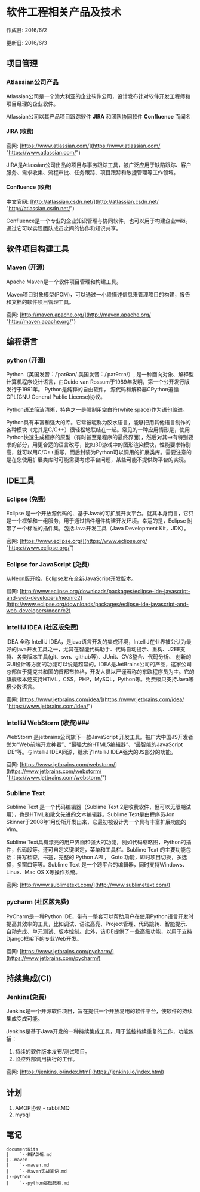 # 软件工程相关产品及技术 #
作成日: 2016/6/2

更新日: 2016/6/3

## 项目管理 ##
### Atlassian公司产品 ###

Atlassian公司是一个澳大利亚的企业软件公司，设计发布针对软件开发工程师和项目经理的企业软件。

Atlassian公司以其产品项目跟踪软件 **JIRA** 和团队协同软件 **Confluence** 而闻名


#### JIRA (收费) ####
官网: [https://www.atlassian.com/](https://www.atlassian.com/ "https://www.atlassian.com/")

JIRA是Atlassian公司出品的项目与事务跟踪工具，被广泛应用于缺陷跟踪、客户服务、需求收集、流程审批、任务跟踪、项目跟踪和敏捷管理等工作领域。


#### Confluence (收费) ####
中文官网: [http://atlassian.csdn.net/](http://atlassian.csdn.net/ "http://atlassian.csdn.net/")

Confluence是一个专业的企业知识管理与协同软件，也可以用于构建企业wiki。通过它可以实现团队成员之间的协作和知识共享。

## 软件项目构建工具 ##
### Maven (开源) ###
Apache Maven是一个软件项目管理和构建工具。

Maven项目对象模型(POM)，可以通过一小段描述信息来管理项目的构建，报告和文档的软件项目管理工具。

官网: [http://maven.apache.org/](http://maven.apache.org/ "http://maven.apache.org/")

## 编程语言 ##
###  python (开源) ###
Python（英国发音：/ˈpaɪθən/ 美国发音：/ˈpaɪθɑːn/）, 是一种面向对象、解释型计算机程序设计语言，由Guido van Rossum于1989年发明，第一个公开发行版发行于1991年。
Python是纯粹的自由软件， 源代码和解释器CPython遵循 GPL(GNU General Public License)协议。

Python语法简洁清晰，特色之一是强制用空白符(white space)作为语句缩进。

Python具有丰富和强大的库。它常被昵称为胶水语言，能够把用其他语言制作的各种模块（尤其是C/C++）很轻松地联结在一起。常见的一种应用情形是，使用Python快速生成程序的原型（有时甚至是程序的最终界面），然后对其中有特别要求的部分，用更合适的语言改写，比如3D游戏中的图形渲染模块，性能要求特别高，就可以用C/C++重写，而后封装为Python可以调用的扩展类库。需要注意的是在您使用扩展类库时可能需要考虑平台问题，某些可能不提供跨平台的实现。

## IDE工具 ##
### Eclipse (免费) ###
Eclipse 是一个开放源代码的、基于Java的可扩展开发平台。就其本身而言，它只是一个框架和一组服务，用于通过插件组件构建开发环境。幸运的是，Eclipse 附带了一个标准的插件集，包括Java开发工具（Java Development Kit，JDK）。

官网: [https://www.eclipse.org/](https://www.eclipse.org/ "https://www.eclipse.org/")

### Eclipse for JavaScript (免费) ###
从Neon版开始，Eclipse发布全新JavaScript开发版本。

官网: [http://www.eclipse.org/downloads/packages/eclipse-ide-javascript-and-web-developers/neonrc2](http://www.eclipse.org/downloads/packages/eclipse-ide-javascript-and-web-developers/neonrc2)

### IntelliJ IDEA (社区版免费) ###
IDEA 全称 IntelliJ IDEA，是java语言开发的集成环境，IntelliJ在业界被公认为最好的java开发工具之一，尤其在智能代码助手、代码自动提示、重构、J2EE支持、各类版本工具(git、svn、github等)、JUnit、CVS整合、代码分析、 创新的GUI设计等方面的功能可以说是超常的。IDEA是JetBrains公司的产品，这家公司总部位于捷克共和国的首都布拉格，开发人员以严谨著称的东欧程序员为主。它的旗舰版本还支持HTML，CSS，PHP，MySQL，Python等。免费版只支持Java等极少数语言。

官网: [https://www.jetbrains.com/idea/](https://www.jetbrains.com/idea/ "https://www.jetbrains.com/idea/")


### IntelliJ WebStorm (收费)###
WebStorm 是jetbrains公司旗下一款JavaScript 开发工具。被广大中国JS开发者誉为“Web前端开发神器”、“最强大的HTML5编辑器”、“最智能的JavaScript IDE”等。与IntelliJ IDEA同源，继承了IntelliJ IDEA强大的JS部分的功能。

官网: [https://www.jetbrains.com/webstorm/](https://www.jetbrains.com/webstorm/ "https://www.jetbrains.com/webstorm/")

### Sublime Text ###
Sublime Text 是一个代码编辑器（Sublime Text 2是收费软件，但可以无限期试用），也是HTML和散文先进的文本编辑器。Sublime Text是由程序员Jon Skinner于2008年1月份所开发出来，它最初被设计为一个具有丰富扩展功能的Vim。

Sublime Text具有漂亮的用户界面和强大的功能，例如代码缩略图，Python的插件，代码段等。还可自定义键绑定，菜单和工具栏。Sublime Text 的主要功能包括：拼写检查，书签，完整的 Python API ， Goto 功能，即时项目切换，多选择，多窗口等等。Sublime Text 是一个跨平台的编辑器，同时支持Windows、Linux、Mac OS X等操作系统。

官网: [http://www.sublimetext.com/](http://www.sublimetext.com/)

### pycharm (社区版免费) ###
PyCharm是一种Python IDE，带有一整套可以帮助用户在使用Python语言开发时提高其效率的工具，比如调试、语法高亮、Project管理、代码跳转、智能提示、自动完成、单元测试、版本控制。此外，该IDE提供了一些高级功能，以用于支持Django框架下的专业Web开发。

官网: [https://www.jetbrains.com/pycharm/](https://www.jetbrains.com/pycharm/)




## 持续集成(CI) ##
### Jenkins(免费) ###
Jenkins是一个开源软件项目，旨在提供一个开放易用的软件平台，使软件的持续集成变成可能。

Jenkins是基于Java开发的一种持续集成工具，用于监控持续重复的工作，功能包括：

1. 持续的软件版本发布/测试项目。
2. 监控外部调用执行的工作。

官网: [https://jenkins.io/index.html](https://jenkins.io/index.html)



## 计划 ##
1. AMQP协议 - rabbitMQ
2. mysql


## 笔记 ##

    documentKits
    |    `--README.md
    |--maven
    |    `--maven.md
    |    `--Maven实战笔记.md
    |--python
    |    `--python基础教程.md
